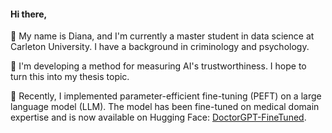 #### Hi there,  
👋  My name is Diana, and I'm currently a master student in data science at Carleton University. I have a background in criminology and psychology.  

📘  I'm developing a method for measuring AI's trustworthiness. I hope to turn this into my thesis topic. 

🩻  Recently, I implemented parameter-efficient fine-tuning (PEFT) on a large language model (LLM). The model has been fine-tuned on medical domain expertise and is now available on Hugging Face: [DoctorGPT-FineTuned](https://huggingface.co/Deanna/doctorgpt-ft).  
